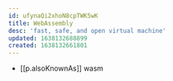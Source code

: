 ```yaml
---
id: ufynaQi2xhoN8cpTWK5wK
title: WebAssembly
desc: 'fast, safe, and open virtual machine'
updated: 1638132688899
created: 1638132661801
---
```



- [[p.alsoKnownAs]] wasm
